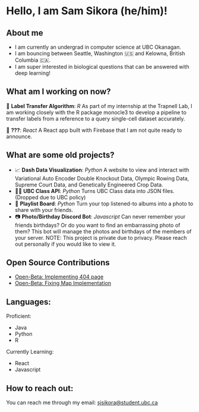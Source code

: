 # Hello, I am Sam Sikora (he/him)!

## About me
- I am currently an undergrad in computer science at UBC Okanagan.
- I am bouncing between Seattle, Washington 🇺🇸 and Kelowna, British Columbia 🇨🇦.
- I am super interested in biological questions that can be answered with deep learning!

## What am I working on now?

🦠 **Label Transfer Algorithm**: *R* As part of my internship at the Trapnell Lab, I am working closely with the R package monocle3 to develop a pipeline to transfer labels from a reference to a query single-cell dataset accurately. 

📱 **???**: *React* A React app built with Firebase that I am not quite ready to announce.

## What are some old projects?

- 📈 **Dash Data Visualization**: *Python* A website to view and interact with Variational Auto Encoder Double Knockout Data, Olympic Rowing Data, Supreme Court Data, and Genetically Engineered Crop Data.
- 👩‍🏫 **UBC Class API**: *Python* Turns UBC Class data into JSON files. (Dropped due to UBC policy)
- 🎵 **Playlist Board**: *Python* Turn your top listened-to albums into a photo to share with your friends.
- 📷 **Photo/Birthday Discord Bot**: *Javascript* Can never remember your friends birthdays? Or do you want to find an embarrassing photo of them? This bot will manage the photos and birthdays of the members of your server. NOTE: This project is private due to privacy. Please reach out personally if you would like to view it.

## Open Source Contributions

- [Open-Beta: Implementing 404 page](https://github.com/OpenBeta/open-tacos/pull/947)
- [Open-Beta: Fixing Map Implementation](https://github.com/OpenBeta/open-tacos/pull/953)

## Languages:
Proficient:
- Java
- Python
- R

Currently Learning:
- React
- Javascript

## How to reach out:
You can reach me through my email: sjsikora@student.ubc.ca




<!--
**sjsikora/sjsikora** is a ✨ _special_ ✨ repository because its `README.md` (this file) appears on your GitHub profile.

Here are some ideas to get you started:

- 🔭 I’m currently working on ...
- 🌱 I’m currently learning ...
- 👯 I’m looking to collaborate on ...
- 🤔 I’m looking for help with ...
- 💬 Ask me about ...
- 📫 How to reach me: ...
- 😄 Pronouns: ...
- ⚡ Fun fact: ...
-->
